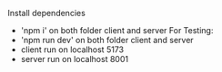 Install dependencies
- 'npm i' on both folder client and server
For Testing:
- 'npm run dev' on both folder client and server
- client run on localhost 5173
- server run on localhost 8001

